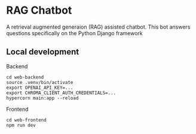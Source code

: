 # RAG Chatbot

A retrieval augmented generaion (RAG) assisted chatbot. This bot answers questions specifically on the Python Django framework

## Local development

Backend
```
cd web-backend
source .venv/bin/activate
export OPENAI_API_KEY=...
export CHROMA_CLIENT_AUTH_CREDENTIALS=...
hypercorn main:app --reload
```

Frontend
```
cd web-frontend
npm run dev
```